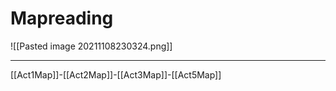 # Mapreading
![[Pasted image 20211108230324.png]]

---
[[Act1Map]]-[[Act2Map]]-[[Act3Map]]-[[Act5Map]]
